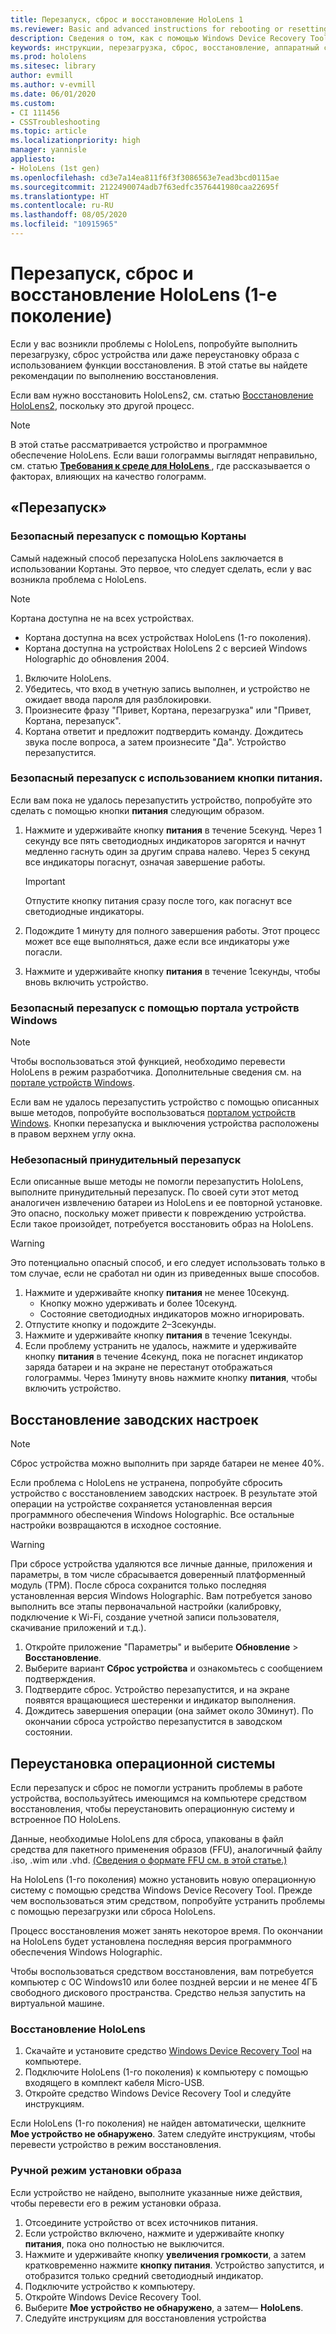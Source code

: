 ```yaml
---
title: Перезапуск, сброс и восстановление HoloLens 1
ms.reviewer: Basic and advanced instructions for rebooting or resetting your HoloLens.
description: Сведения о том, как с помощью Windows Device Recovery Tool восстановить образ на устройство HoloLens первого поколения.
keywords: инструкции, перезагрузка, сброс, восстановление, аппаратный сброс, программный сброс, включение и выключение питания, HoloLens, завершение работы, wdrt, windows device recovery tool
ms.prod: hololens
ms.sitesec: library
author: evmill
ms.author: v-evmill
ms.date: 06/01/2020
ms.custom:
- CI 111456
- CSSTroubleshooting
ms.topic: article
ms.localizationpriority: high
manager: yannisle
appliesto:
- HoloLens (1st gen)
ms.openlocfilehash: cd3e7a14ea811f6f3f3086563e7ead3bcd0115ae
ms.sourcegitcommit: 2122490074adb7f63edfc3576441980caa22695f
ms.translationtype: HT
ms.contentlocale: ru-RU
ms.lasthandoff: 08/05/2020
ms.locfileid: "10915965"
---
```

# Перезапуск, сброс и восстановление HoloLens (1-е поколение)

Если у вас возникли проблемы с HoloLens, попробуйте выполнить перезагрузку, сброс устройства или даже переустановку образа с использованием функции восстановления. В этой статье вы найдете рекомендации по выполнению восстановления.

Если вам нужно восстановить HoloLens2, см. статью [Восстановление HoloLens2](https://docs.microsoft.com/hololens/hololens-recovery), поскольку это другой процесс.

> [!NOTE]
> В этой статье рассматривается устройство и программное обеспечение HoloLens. Если ваши голограммы выглядят неправильно, см. статью **[Требования к среде для HoloLens ](hololens-environment-considerations.md)**, где рассказывается о факторах, влияющих на качество голограмм.

## «Перезапуск»

### Безопасный перезапуск с помощью Кортаны

Самый надежный способ перезапуска HoloLens заключается в использовании Кортаны. Это первое, что следует сделать, если у вас возникла проблема с HoloLens.

> [!NOTE] 
> Кортана доступна не на всех устройствах.
> - Кортана доступна на всех устройствах HoloLens (1-го поколения). 
> - Кортана доступна на устройствах HoloLens 2 с версией Windows Holographic до обновления 2004.

1. Включите HoloLens.
1. Убедитесь, что вход в учетную запись выполнен, и устройство не ожидает ввода пароля для разблокировки.
2. Произнесите фразу "Привет, Кортана, перезагрузка" или "Привет, Кортана, перезапуск".
3. Кортана ответит и предложит подтвердить команду. Дождитесь звука после вопроса, а затем произнесите "Да". Устройство перезапустится.

### Безопасный перезапуск с использованием кнопки питания.

Если вам пока не удалось перезапустить устройство, попробуйте это сделать с помощью кнопки **питания** следующим образом.

1. Нажмите и удерживайте кнопку **питания** в течение 5секунд. Через 1 секунду все пять светодиодных индикаторов загорятся и начнут медленно гаснуть один за другим справа налево. Через 5 секунд все индикаторы погаснут, означая завершение работы.
      
   > [!IMPORTANT]
   > Отпустите кнопку питания сразу после того, как погаснут все светодиодные индикаторы.
1. Подождите 1 минуту для полного завершения работы. Этот процесс может все еще выполняться, даже если все индикаторы уже погасли.
2. Нажмите и удерживайте кнопку **питания** в течение 1секунды, чтобы вновь включить устройство.

### Безопасный перезапуск с помощью портала устройств Windows

> [!NOTE]
> Чтобы воспользоваться этой функцией, необходимо перевести HoloLens в режим разработчика. Дополнительные сведения см. на [портале устройств Windows](https://docs.microsoft.com/windows/mixed-reality/using-the-windows-device-portal).

Если вам не удалось перезапустить устройство с помощью описанных выше методов, попробуйте воспользоваться [порталом устройств Windows](https://docs.microsoft.com/windows/mixed-reality/using-the-windows-device-portal). Кнопки перезапуска и выключения устройства расположены в правом верхнем углу окна.

### Небезопасный принудительный перезапуск

Если описанные выше методы не помогли перезапустить HoloLens, выполните принудительный перезапуск. По своей сути этот метод аналогичен извлечению батареи из HoloLens и ее повторной установке. Это опасно, поскольку может привести к повреждению устройства. Если такое произойдет, потребуется восстановить образ на HoloLens.  

> [!WARNING]
> Это потенциально опасный способ, и его следует использовать только в том случае, если не сработал ни один из приведенных выше способов.

1. Нажмите и удерживайте кнопку **питания** не менее 10секунд.
   - Кнопку можно удерживать и более 10секунд.
   - Состояние светодиодных индикаторов можно игнорировать.
1. Отпустите кнопку и подождите 2–3секунды.
1. Нажмите и удерживайте кнопку **питания** в течение 1секунды.
1. Если проблему устранить не удалось, нажмите и удерживайте кнопку **питания** в течение 4секунд, пока не погаснет индикатор заряда батареи и на экране не перестанут отображаться голограммы. Через 1минуту вновь нажмите кнопку **питания**, чтобы включить устройство.

## Восстановление заводских настроек

> [!NOTE]
> Сброс устройства можно выполнить при заряде батареи не менее 40%.

Если проблема с HoloLens не устранена, попробуйте сбросить устройство с восстановлением заводских настроек. В результате этой операции на устройстве сохраняется установленная версия программного обеспечения Windows Holographic. Все остальные настройки возвращаются в исходное состояние.

>[!WARNING]
> При сбросе устройства удаляются все личные данные, приложения и параметры, в том числе сбрасывается доверенный платформенный модуль (TPM). После сброса сохранится только последняя установленная версия Windows Holographic. Вам потребуется заново выполнить все этапы первоначальной настройки (калибровку, подключение к Wi-Fi, создание учетной записи пользователя, скачивание приложений и т.д.).

1. Откройте приложение "Параметры" и выберите **Обновление** > **Восстановление**.
1. Выберите вариант **Сброс устройства** и ознакомьтесь с сообщением подтверждения.
1. Подтвердите сброс. Устройство перезапустится, и на экране появятся вращающиеся шестеренки и индикатор выполнения.
1. Дождитесь завершения операции (она займет около 30минут). По окончании сброса устройство перезапустится в заводском состоянии.

## Переустановка операционной системы

Если перезапуск и сброс не помогли устранить проблемы в работе устройства, воспользуйтесь имеющимся на компьютере средством восстановления, чтобы переустановить операционную систему и встроенное ПО HoloLens.  

Данные, необходимые HoloLens для сброса, упакованы в файл средства для пакетного применения образов (FFU), аналогичный файлу .iso, .wim или .vhd. [(Сведения о формате FFU см. в этой статье.)](https://docs.microsoft.com/windows-hardware/manufacture/desktop/wim-vs-ffu-image-file-formats)

На HoloLens (1-го поколения) можно установить новую операционную систему с помощью средства Windows Device Recovery Tool. Прежде чем воспользоваться этим средством, попробуйте устранить проблемы с помощью перезагрузки или сброса HoloLens.

Процесс восстановления может занять некоторое время. По окончании на HoloLens будет установлена последняя версия программного обеспечения Windows Holographic.

Чтобы воспользоваться средством восстановления, вам потребуется компьютер с ОС Windows10 или более поздней версии и не менее 4ГБ свободного дискового пространства. Средство нельзя запустить на виртуальной машине.

### Восстановление HoloLens

1. Скачайте и установите средство [Windows Device Recovery Tool](https://support.microsoft.com/help/12379/windows-10-mobile-device-recovery-tool-faq) на компьютере.
1. Подключите HoloLens (1-го поколения) к компьютеру с помощью входящего в комплект кабеля Micro-USB.
1. Откройте средство Windows Device Recovery Tool и следуйте инструкциям.

Если HoloLens (1-го поколения) не найден автоматически, щелкните **Мое устройство не обнаружено**. Затем следуйте инструкциям, чтобы перевести устройство в режим восстановления.

### Ручной режим установки образа

Если устройство не найдено, выполните указанные ниже действия, чтобы перевести его в режим установки образа.

1. Отсоедините устройство от всех источников питания.
1. Если устройство включено, нажмите и удерживайте кнопку **питания**, пока оно полностью не выключится.
2. Нажмите и удерживайте кнопку **увеличения громкости**, а затем кратковременно нажмите **кнопку питания**. Устройство запустится, и отобразится только средний светодиодный индикатор.
3. Подключите устройство к компьютеру.
4. Откройте Windows Device Recovery Tool.
5. Выберите **Мое устройство не обнаружено**, а затем— **HoloLens**. 
6. Следуйте инструкциям для восстановления устройства
